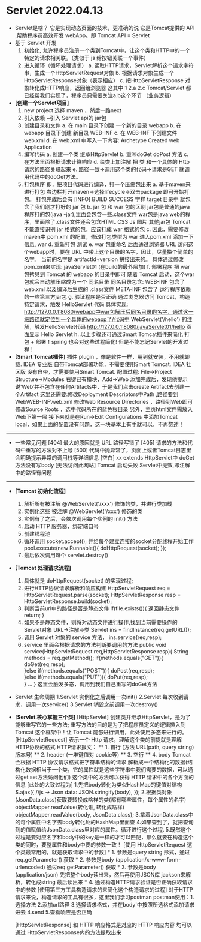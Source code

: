 # Servlet 2022.04.13
+ Servlet是啥？
    它是实现动态页面的技术，更准确的说 它是Tomcat提供的 API ,帮助程序员高效开发 webApp。即 Tomcat API = Servlet
+ 基于 Servlet 开发
    1. 初始化, 允许程序员注册一个类到Tomcat中，让这个类和HTTP中的一个特定的请求相关联。（类似于 js 给按钮关联一个事件）
    2. 进入循环（循环处理请求）
        a. 读取HTTP请求，Servlet解析这个请求字符串，生成一个HttpServletRequest对象
        b. 根据请求对象生成一个HttpServletResponse对象（表示相应）
        c. 把HttpServletResponse 对象转化成HTTP响应，返回给浏览器
        这其中 1 2.a 2.c Tomcat/Servlet 都已经帮我们实现了，程序员只需要关注a.b这个环节 （业务逻辑）
+ **[创建一个Servlet项目]**
    1. new project 选择 maven ，然后一路next
    2. 引入依赖 ~引入 Servlet api的 jar包
    3. 创建目录和文件 
        a. 在 main 目录下创建 一个新的目录 webapp
        b. 在 webapp 目录下创建 新目录 WEB-INF
        c. 在 WEB-INF 下创建文件 web.xml
        d. 在 web.xml 中写入一下内容:
            <web-app>
                <display-name>Archetype Created web Application</display-name>
            </web-app>
    4. 编写代码
        a. 创建一个类 继承HttpServlet
        b. 重写doGet doPost 方法
        c. 在方法里面根据请求计算响应
        d. 给类上加注解 把 类 和一个具体的 Http 请求的路径关联起来
        e. 路径一致->调用这个类的代码->请求是GET 就调用代码中的doGet方法。      
    5. 打包程序 即，把项目代码进行编译，打一个压缩包出来
        a. 基于maven来进行打包
             右边栏打开maven->选择lifecycle->双击package 即可开始打包。
             打包完成后会有 [INFO] BUILD SUCCESS 字样
             target 目录中 就包含了我们刚才打好的 jar 包 
        b. jar 包 和 war 包的区别
             jar包是普通的java程序打的包(java -jar),里面会包含一些.class文件
             war包是java web的程序，里面除了.class文件还会包含HTML CSS Js 图片 其他jar包
             Tomcat 不能直接识别 jar 格式的包，应该打成 war 格式的包
        c. 因此，需要修改maven中 pom.xml 的配置，修改打包类型为 war
             进入pom.xml 添加一下信息,
             <!--  修改打包信息  -->
             <packaging>war</packaging>
        d. 重新打包 测试
        e. war 包重命名
             后面通过浏览器 URL 访问这个webapp时，要在 URL 中带上这个目录的名字，因此，尽量换个简单的名字。
             当前的名字是 artifactId+version 拼接出来的。
             具体通过修改pom.xml来实现:
             <!--  对war包重命名  -->
              <build>
                <finalName>javaServlet01</finalName> (在build的最外层加)
              </build>
        f. 部署程序
             把 war 包拷贝到 Tomcat 的 webapp 的目录中即可
             随着 Tomcat 启动，这个war包就会自动解压缩成为一个 同名目录
             同名目录包含: WEB-INF 包含了 web.xml 以及编译后生成的 .class文件 
                         META-INF 包含了 运行程序依赖的一些第三方jar包
        g. 验证程序是否正确
             通过浏览器访问 Tomcat，构造特定请求，触发 HelloServlet 代码
             具体实现:
                http://127.0.0.1:8080/webapp中war包解压后同名目录的名字，通过这一级路径就定位到一个具体的webapp了/代码中 WebServlet('/hello') 的注解，触发HelloServlet代码
                http://127.0.0.1:8080/javaServlet01/hello
             页面显示
                Hello Servlet
        h. 以上步骤还可通过Smart Tomcat插件来简化 打包 + 部署！spring 也会对这些过程简化! 但是不能忘记Servlet的开发过程！
+ **[Smart Tomcat插件]**
    插件 plugin ，像是软件一样，用到就安装，不用就卸载.
    IDEA 专业版 自带Tomcat部署功能，不需要使用Smart Tomcat.
    IDEA 社区版 没有自带，才需要使用Smart Tomcat.
    配置过程:
        File->Project Structure->Modules 右键已有模块，Add->Web
        添加完成后，发现他提示说’Web’并不包含在任何Artifacts中，于是我们点击create Artifact去创建一个Artifact
        这里还需要:修改Deployment Descriptors中Path ,路径要到Web\WEB-INF\web.xml
                 修改Web Resource Directories ，路径到Web即可
                 修改Source Roots ，选中代码所在的蓝色根目录
                 另外，主页html文件需放入Web下第一层
        接下来就是在Run->Edit Configurations 中添加Tomcat local，如果上面的配置没有问题，这一块基本上有手就可以，不再赘述！
---
+ 一些常见问题
    [404] 最大的原因就是 URL 路径写错了
    [405] 请求的方法和代码中重写的方法对不上号 
    [500] 代码中抛异常了，页面上或者Tomcat日志里会明确提示异常的调用栈等详细信息
    [空白] xx extends HttpServlet中 doGet方法没有写body
    [无法访问此网站] Tomcat 启动失败  Servlet中<url pattern>无效,即注解中的路径有问题
---
+ **[Tomcat 初始化流程]**
    1. 解析所有被注解 @WebServlet('/xxx') 修饰的类，并进行类加载
    2. 实例化这些 被注解 @WebServlet('/xxx') 修饰的类
    3. 实例有了之后，会依次调用每个实例的 init() 方法
    4. 启动 HTTP 服务器，绑定端口号
    5. 创建线程池
    6. 循环调用 socket.accept(); 并给每个建立连接的socket分配线程开始工作 
        pool.execute(new Runnable(){
            doHttpRequest(socket);
            });
    7. 最后依次调用每个 servlet.destroy() 
+ **[Tomcat 处理请求流程]**
    1. 具体就是 doHttpRequest(socket) 的实现过程;
    2. 进行HTTP协议请求解析和响应构建
        HttpServletRequest req = HttpServletRequest.parse(socket);
        HttpServletResponse resp = HttpServletResponse.build(socket);
    3. 判断当前url中的路径是否是静态文件
        if(file.exists()){
            返回静态文件
            return;
        }
    4. 如果不是静态文件，则将对动态文件进行操作,找到当前需要操作的Servlet对象
        URL->注解->类
        Servlet ins = findInstance(req.getURL());
    5. 调用 Servlet 对象的 service 方法，
        ins.service(req,resp);
    6. service 里面会根据请求的方法判断要调用的方法
        public void service(HttpServletRequest req,HttpServletResponse resp){
            String methods = req.getMethod();
            if(methods.equals("GET")){
                doGet(req,resp);            
            }else if(methods.equals("POST")){
                doPost(req,resp);            
            }else if(methods.equals("PUT")){
                doPut(req,resp);            
            }
            ...
        }
        这里会触发多态，调用到我们自己重写的doGet方法
+ Servlet 生命周期
    1.Servlet 实例化之后调用一次init()
    2.Servlet 每次收到请求，调用一次service()
    3.Servlet 销毁之前调用一次destroy()
+ **[Servlet 核心掌握三个类]**
    [HttpServlet] 创建类并继承HttpServlet，是为了能够重写它的一些方法;
                  重写方法的目的是为了把程序员定义的逻辑插入到 Tomcat 这个框架中！让 Tomcat 能够进行调用，此处使用多态来进行的。
    [HttpServletRequest]  表示一个 Http 请求，理解这个类的前提就是理解HTTP协议的格式
                          HTTP请求报文：
                              ** 1. 首行 (方法 URL(path, query string) 版本号)
                              ** 2. header (一堆键值对 cookie等)
                              ** 3. 空行
                              ** 4. body
                          Tomcat 会根据 HTTP 协议请求格式把字符串结构的请求 解析成一个结构化的数据(结构化数据相当于一个类，它的属性就是这些字符串中我们需要的数据，可以通过get set方法访问他们) 
                          这个类中的方法可以获得 HTTP 请求中的各个方面的信息
                          [此处的大致过程为]
                                1.先把body转化为类似HashMap的键值对结构
                                    $.ajax({
                                            //js -> Json
                                            data: JSON.stringify(body),
                                            });
                                2.根据类对象(JsonData.class)获取要转换成啥样的类(都有哪些属性，每个属性的名字)
                                     objectMapper.readValue(转化谁, 转化成啥样)
                                     objectMapper.readValue(body, JsonData.class);
                                3.拿着JsonData.class中的每个属性中名字去body转化处的HashMap里面查
                                4.如果查到了，就把查询到的值赋值给JsonData.class里对应的属性。循环进行这个过程.
                                5.既然这个过程是要对应名字和body中的key是一样的才可以匹配，那么就要在构造这个类的同时，要整属性和body中要的参数一致！
                          [使用 HttpServletRequest 这个类最常用的，就是获取请求中的参数]
                               * 1. 参数是query string 形式，通过req.getParameter() 获取
                               * 2. 参数是body (application/x-www-form-urlencoded) 通过req.getParameter() 获取
                               * 3. 参数是body (application/json) 先把整个body读出来，然后再使用JSON库 jackson来解析，转化成string 最后读出来
                               * 4. 通过构造HTTP请求验证是否正确获取请求中的参数
                                    [使用第三方工具构造请求的来简化这个构造请求的过程]
                                        对于HTTP请求来说，构造请求的工具有很多，这里我们学习postman
                                        postman使用：1.选择方法 2.添加url路径 3.选择请求格式，并在body'中按照所选格式添加请求进去 4.send 5.查看响应是否正确
                                        
    [HttpServletResponse] 和 HTTP 响应格式是对应的
                          HTTP 响应内容 均可以通过 HttpServletResponse内的方法提取出来
                          
                          
    
        
    
    
    